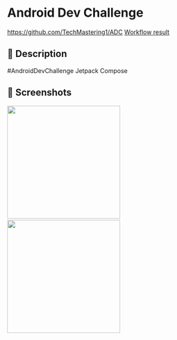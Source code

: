 # Android Dev Challenge

https://github.com/TechMastering1/ADC
[Workflow result](https://github.com/TechMastering1/ADC/workflows/Check/badge.svg)


## :scroll: Description
#AndroidDevChallenge Jetpack Compose


## :camera_flash: Screenshots
<!-- You can add more screenshots here if you like -->
<img src="file:///storage/emulated/0/Download/screenshot_2.png" width="260">&emsp;<img src="file:///storage/emulated/0/Download/screenshot_1.png" width="260">
